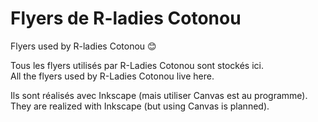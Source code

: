 # Flyers de R-ladies Cotonou 
Flyers used by R-ladies Cotonou 😊

Tous les flyers utilisés par R-Ladies Cotonou sont stockés ici.   
All the flyers used by R-Ladies Cotonou live here.

Ils sont réalisés avec Inkscape (mais utiliser Canvas est au programme).  
They are realized with Inkscape (but using Canvas is planned).

